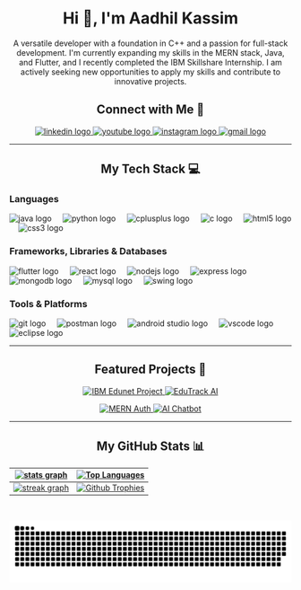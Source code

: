 <h1 align="center">Hi 👋, I'm Aadhil Kassim</h1>

<p align="center">
  A versatile developer with a foundation in C++ and a passion for full-stack development. I'm currently expanding my skills in the MERN stack, Java, and Flutter, and I recently completed the IBM Skillshare Internship. I am actively seeking new opportunities to apply my skills and contribute to innovative projects.
</p>

<h2 align="center">Connect with Me 🤝</h2>
<p align="center">
  <a href="https://www.linkedin.com/in/aadhilkassim" target="_blank">
    <img src="https://img.shields.io/static/v1?message=LinkedIn&logo=linkedin&label=&color=0077B5&logoColor=white&labelColor=&style=for-the-badge" height="35" alt="linkedin logo" />
  </a>
  <a href="https://www.youtube.com/@aadhil__kassim" target="_blank">
    <img src="https://img.shields.io/static/v1?message=Youtube&logo=youtube&label=&color=FF0000&logoColor=white&labelColor=&style=for-the-badge" height="35" alt="youtube logo" />
  </a>
  <a href="https://www.instagram.com/aadhil__kassim" target="_blank">
    <img src="https://img.shields.io/static/v1?message=Instagram&logo=instagram&label=&color=E4405F&logoColor=white&labelColor=&style=for-the-badge" height="35" alt="instagram logo" />
  </a>
  <a href="mailto:aadhikassim@gmail.com" target="_blank">
    <img src="https://img.shields.io/static/v1?message=Gmail&logo=gmail&label=&color=D14836&logoColor=white&labelColor=&style=for-the-badge" height="35" alt="gmail logo" />
  </a>
</p>

---

<h2 align="center">My Tech Stack 💻</h2>

### Languages
<p align="left">
  <img src="https://img.shields.io/badge/Java-ED8B00?logo=openjdk&logoColor=white&style=for-the-badge" height="40" alt="java logo"  />
  <img width="12" />
  <img src="https://img.shields.io/badge/Python-3776AB?logo=python&logoColor=white&style=for-the-badge" height="40" alt="python logo"  />
  <img width="12" />
  <img src="https://img.shields.io/badge/C++-00599C?logo=cplusplus&logoColor=white&style=for-the-badge" height="40" alt="cplusplus logo"  />
  <img width="12" />
  <img src="https://img.shields.io/badge/C-A8B9CC?logo=c&logoColor=black&style=for-the-badge" height="40" alt="c logo"  />
  <img width="12" />
  <img src="https://img.shields.io/badge/HTML5-E34F26?logo=html5&logoColor=white&style=for-the-badge" height="40" alt="html5 logo"  />
  <img width="12" />
  <img src="https://img.shields.io/badge/CSS3-1572B6?logo=css3&logoColor=white&style=for-the-badge" height="40" alt="css3 logo"  />
</p>

### Frameworks, Libraries & Databases
<p align="left">
  <img src="https://img.shields.io/badge/Flutter-02569B?logo=flutter&logoColor=white&style=for-the-badge" height="40" alt="flutter logo"  />
  <img width="12" />
  <img src="https://img.shields.io/badge/React-61DAFB?logo=react&logoColor=black&style=for-the-badge" height="40" alt="react logo" />
  <img width="12" />
  <img src="https://img.shields.io/badge/Node.js-339933?logo=nodedotjs&logoColor=white&style=for-the-badge" height="40" alt="nodejs logo" />
  <img width="12" />
  <img src="https://img.shields.io/badge/Express.js-000000?logo=express&logoColor=white&style=for-the-badge" height="40" alt="express logo" />
  <img width="12" />
  <img src="https://img.shields.io/badge/MongoDB-47A248?logo=mongodb&logoColor=white&style=for-the-badge" height="40" alt="mongodb logo" />
  <img width="12" />
  <img src="https://img.shields.io/badge/MySQL-4479A1?logo=mysql&logoColor=white&style=for-the-badge" height="40" alt="mysql logo"  />
  <img width="12" />
  <img src="https://img.shields.io/badge/Swing-557E92.svg?&style=for-the-badge&logo=Java&logoColor=white" height="40" alt="swing logo" />
</p>

### Tools & Platforms
<p align="left">
  <img src="https://img.shields.io/badge/Git-F05032?logo=git&logoColor=white&style=for-the-badge" height="40" alt="git logo"  />
  <img width="12" />
  <img src="https://img.shields.io/badge/Postman-FF6C37?logo=postman&logoColor=white&style=for-the-badge" height="40" alt="postman logo" />
  <img width="12" />
  <img src="https://img.shields.io/badge/Android_Studio-3DDC84?logo=androidstudio&logoColor=white&style=for-the-badge" height="40" alt="android studio logo"  />
  <img width="12" />
  <img src="https://img.shields.io/badge/Visual_Studio_Code-007ACC?logo=visualstudiocode&logoColor=white&style=for-the-badge" height="40" alt="vscode logo"  />
  <img width="12" />
  <img src="https://img.shields.io/badge/Eclipse-2C2255?logo=eclipseide&logoColor=white&style=for-the-badge" height="40" alt="eclipse logo" />
</p>

---

<h2 align="center">Featured Projects 🚀</h2>
<p align="center">
  <a href="https://github.com/AadhilKassim/IBM-Edunet-Proj" target="_blank">
    <img src="https://github-readme-stats.vercel.app/api/pin/?username=AadhilKassim&repo=IBM-Edunet-Proj&theme=dark" alt="IBM Edunet Project" />
  </a>
  <a href="https://github.com/AadhilKassim/EduTrack-AI-Client" target="_blank">
    <img src="https://github-readme-stats.vercel.app/api/pin/?username=AadhilKassim&repo=EduTrack-AI-Client&theme=dark" alt="EduTrack AI" />
  </a>
</p>
<p align="center">
  <a href="https://github.com/AadhilKassim/MERN-AUTH" target="_blank">
    <img src="https://github-readme-stats.vercel.app/api/pin/?username=AadhilKassim&repo=MERN-AUTH&theme=dark" alt="MERN Auth" />
  </a>
  <a href="https://github.com/AadhilKassim/AI-Chatbot" target="_blank">
    <img src="https://github-readme-stats.vercel.app/api/pin/?username=AadhilKassim&repo=AI-Chatbot&theme=dark" alt="AI Chatbot" />
  </a>
</p>

---

<h2 align="center">My GitHub Stats 📊</h2>

| <a href="https://github.com/AadhilKassim"><img src="https://github-readme-stats.vercel.app/api?username=AadhilKassim&theme=dark&hide_border=false&include_all_commits=true&count_private=true" height="150" alt="stats graph" /></a> | <a href="https://github.com/AadhilKassim"><img src="https://github-readme-stats.vercel.app/api/top-langs/?username=AadhilKassim&theme=dark&hide_border=false&include_all_commits=true&count_private=true&layout=compact" height="150" alt="Top Languages"></a> |
|---|---|
| <a href="https://github.com/AadhilKassim"><img src="https://streak-stats.demolab.com?user=AadhilKassim&theme=dark&hide_border=false" height="150" alt="streak graph" /></a> | <a href="https://github.com/AadhilKassim"><img src="https://github-profile-trophy.vercel.app/?username=AadhilKassim&theme=gruvbox&no-frame=false&no-bg=true&margin-w=4" height="150" alt="Github Trophies"></a> |

<br>

<p align="center">
  <img src="https://raw.githubusercontent.com/SuperAadhil/SuperAadhil/output/snake.svg" alt="Snake animation" />
</p>